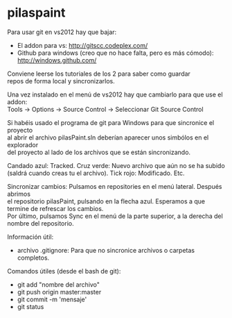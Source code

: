 pilaspaint
==========

Para usar git en vs2012 hay que bajar: 
* El addon para vs: http://gitscc.codeplex.com/ 
* Github para windows (creo que no hace falta, pero es más cómodo): http://windows.github.com/

Conviene leerse los tutoriales de los 2 para saber como guardar <br> 
repos de forma local y sincronizarlos.

Una vez instalado en el menú de vs2012 hay que cambiarlo para que use el addon:<br> 
Tools -> Options -> Source Control -> Seleccionar Git Source Control

Si habéis usado el programa de git para Windows para que sincronice el proyecto <br>
al abrir el archivo pilasPaint.sln deberían aparecer unos simbólos en el explorador <br>
del proyecto al lado de los archivos que se están sincronizando.

Candado azul: Tracked. Cruz verde: Nuevo archivo que aún no se ha subido <br>
(saldrá cuando creas tu el archivo). Tick rojo: Modificado. Etc.

Sincronizar cambios: Pulsamos en repositories en el menú lateral. Después abrimos <br> 
el repositorio pilasPaint, pulsando en la flecha azul. Esperamos a que termine de refrescar los cambios. <br> 
Por último, pulsamos Sync en el menú de la parte superior, a la derecha del nombre del repositorio.

Información útil: 
* archivo .gitignore: Para que no sincronice archivos o carpetas completos.

Comandos útiles (desde el bash de git): 
* git add "nombre del archivo"
* git push origin master:master
* git commit -m 'mensaje'
* git status